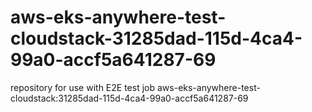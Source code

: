# aws-eks-anywhere-test-cloudstack-31285dad-115d-4ca4-99a0-accf5a641287-69
repository for use with E2E test job aws-eks-anywhere-test-cloudstack:31285dad-115d-4ca4-99a0-accf5a641287-69
